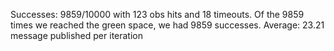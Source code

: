 Successes: 9859/10000 with 123 obs hits and 18 timeouts.
Of the 9859 times we reached the green space, we had 9859 successes.
Average: 23.21 message published per iteration
